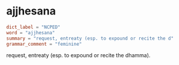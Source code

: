 # ajjhesana

``` toml
dict_label = "NCPED"
word = "ajjhesana"
summary = "request, entreaty (esp. to expound or recite the d"
grammar_comment = "feminine"
```

request, entreaty (esp. to expound or recite the dhamma).

